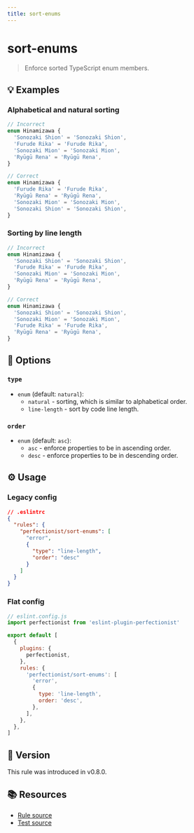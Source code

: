 ```yaml
---
title: sort-enums
---
```


# sort-enums

> Enforce sorted TypeScript enum members.

## 💡 Examples

### Alphabetical and natural sorting

```ts
// Incorrect
enum Hinamizawa {
  'Sonozaki Shion' = 'Sonozaki Shion',
  'Furude Rika' = 'Furude Rika',
  'Sonozaki Mion' = 'Sonozaki Mion',
  'Ryūgū Rena' = 'Ryūgū Rena',
}

// Correct
enum Hinamizawa {
  'Furude Rika' = 'Furude Rika',
  'Ryūgū Rena' = 'Ryūgū Rena',
  'Sonozaki Mion' = 'Sonozaki Mion',
  'Sonozaki Shion' = 'Sonozaki Shion',
}
```

### Sorting by line length

```ts
// Incorrect
enum Hinamizawa {
  'Sonozaki Shion' = 'Sonozaki Shion',
  'Furude Rika' = 'Furude Rika',
  'Sonozaki Mion' = 'Sonozaki Mion',
  'Ryūgū Rena' = 'Ryūgū Rena',
}

// Correct
enum Hinamizawa {
  'Sonozaki Shion' = 'Sonozaki Shion',
  'Sonozaki Mion' = 'Sonozaki Mion',
  'Furude Rika' = 'Furude Rika',
  'Ryūgū Rena' = 'Ryūgū Rena',
}
```

## 🔧 Options

### `type`

- `enum` (default: `natural`):
  - `natural` - sorting, which is similar to alphabetical order.
  - `line-length` - sort by code line length.

### `order`

- `enum` (default: `asc`):
  - `asc` - enforce properties to be in ascending order.
  - `desc` - enforce properties to be in descending order.

## ⚙️ Usage

### Legacy config

```json
// .eslintrc
{
  "rules": {
    "perfectionist/sort-enums": [
      "error",
      {
        "type": "line-length",
        "order": "desc"
      }
    ]
  }
}
```

### Flat config

```js
// eslint.config.js
import perfectionist from 'eslint-plugin-perfectionist'

export default [
  {
    plugins: {
      perfectionist,
    },
    rules: {
      'perfectionist/sort-enums': [
        'error',
        {
          type: 'line-length',
          order: 'desc',
        },
      ],
    },
  },
]
```

## 🚀 Version

This rule was introduced in v0.8.0.

## 📚 Resources

- [Rule source](https://github.com/azat-io/eslint-plugin-perfectionist/blob/main/rules/sort-enums.ts)
- [Test source](https://github.com/azat-io/eslint-plugin-perfectionist/blob/main/test/sort-enums.test.ts)

